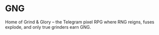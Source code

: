 # GNG
Home of Grind &amp; Glory – the Telegram pixel RPG where RNG reigns, fuses explode, and only true grinders earn GNG.
